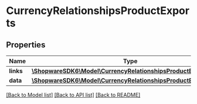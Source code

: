 # CurrencyRelationshipsProductExports

## Properties
Name | Type | Description | Notes
------------ | ------------- | ------------- | -------------
**links** | [**\ShopwareSDK6\Model\CurrencyRelationshipsProductExportsLinks**](CurrencyRelationshipsProductExportsLinks.md) |  | [optional] 
**data** | [**\ShopwareSDK6\Model\CurrencyRelationshipsProductExportsData[]**](CurrencyRelationshipsProductExportsData.md) |  | [optional] 

[[Back to Model list]](../../README.md#documentation-for-models) [[Back to API list]](../../README.md#documentation-for-api-endpoints) [[Back to README]](../../README.md)


